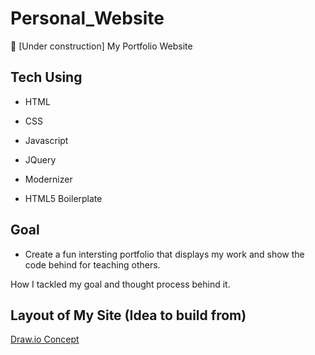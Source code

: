 # Personal_Website
🚧 [Under construction] My Portfolio Website

## Tech Using

- HTML

- CSS

- Javascript

- JQuery

- Modernizer

- HTML5 Boilerplate

## Goal 

- Create a fun intersting portfolio that displays my work and show the code behind for teaching others. 

How I tackled my goal and thought process behind it.

## Layout of My Site (Idea to build from)

[Draw.io Concept](https://github.com/Coryf65/Personal_Website/blob/master/doc/Portfolio-Layout-Idea.drawio)
